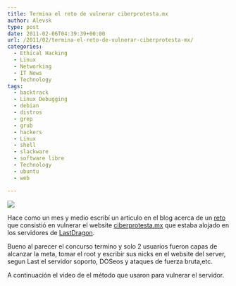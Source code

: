 ```yaml
---
title: Termina el reto de vulnerar ciberprotesta.mx
author: Alevsk
type: post
date: 2011-02-06T04:39:39+00:00
url: /2011/02/termina-el-reto-de-vulnerar-ciberprotesta-mx/
categories:
  - Ethical Hacking
  - Linux
  - Networking
  - IT News
  - Technology
tags:
  - backtrack
  - Linux Debugging
  - debian
  - distros
  - grep
  - grub
  - hackers
  - Linux
  - shell
  - slackware
  - software libre
  - Technology
  - ubuntu
  - web

---
```

[![](/images/etiquetas.jpg)](http://www.alevsk.com/2011/01/teoria-de-un-source-code-disclousure/etiquetas/)

Hace como un mes y medio escribí un articulo en el blog acerca de un [reto][1] que consistió en vulnerar el website [ciberprotesta.mx][2] que estaba alojado en los servidores de [LastDragon][3].

Bueno al parecer el concurso termino y solo 2 usuarios fueron capas de alcanzar la meta, tomar el root y escribir sus nicks en el website del server, segun Last el servidor soporto, DOSeos y ataques de fuerza bruta,etc.

A continuación el video de el método que usaron para vulnerar el servidor.

 [1]: http://www.alevsk.com/2010/12/demuestra-tus-habilidades-de-hacking-estas-vacaciones/
 [2]: http://ciberprotesta.mx
 [3]: http://www.lastdragon.net